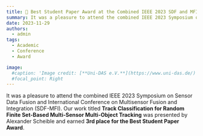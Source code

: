 ```yaml
---
title: 🎉 Best Student Paper Award at the Combined IEEE 2023 SDF and MFI Conference
summary: It was a pleasure to attend the combined IEEE 2023 Symposium on Sensor Data Fusion and International Conference on Multisensor Fusion and Integration (SDF-MFI). Our work titled **Track Classification for Random Finite Set-Based Multi-Sensor Multi-Object Tracking** was presented by Alexander Scheible and earned **3rd place for the Best Student Paper Award**.
date: 2023-11-29
authors:
  - admin
tags:
  - Academic
  - Conference
  - Award

image:
  #caption: 'Image credit: [**Uni-DAS e.V.**](https://www.uni-das.de/)'
  #focal_point: Right
---
```


It was a pleasure to attend the combined IEEE 2023 Symposium on Sensor Data Fusion and International Conference on Multisensor Fusion and Integration (SDF-MFI). Our work titled **Track Classification for Random Finite Set-Based Multi-Sensor Multi-Object Tracking** was presented by Alexander Scheible and earned **3rd place for the Best Student Paper Award**.
